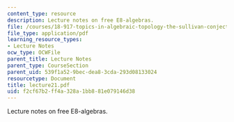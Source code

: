 ```yaml
---
content_type: resource
description: Lecture notes on free E8-algebras.
file: /courses/18-917-topics-in-algebraic-topology-the-sullivan-conjecture-fall-2007/f2cf67b2ff4a328a1bb881e079146d38_lecture21.pdf
file_type: application/pdf
learning_resource_types:
- Lecture Notes
ocw_type: OCWFile
parent_title: Lecture Notes
parent_type: CourseSection
parent_uid: 539f1a52-9bec-dea8-3cda-293d08133024
resourcetype: Document
title: lecture21.pdf
uid: f2cf67b2-ff4a-328a-1bb8-81e079146d38
---
```

Lecture notes on free E8-algebras.

